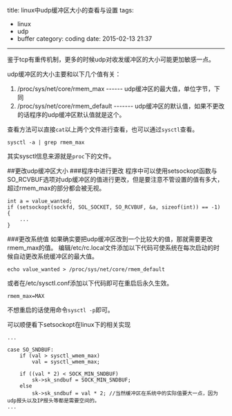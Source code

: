 title: linux中udp缓冲区大小的查看与设置
tags: 
- linux
- udp
- buffer
category: coding
date: 2015-02-13 21:37
---
鉴于tcp有重传机制，更多的时候udp对收发缓冲区的大小可能更加敏感一点。

udp缓冲区的大小主要和以下几个值有关：
1. /proc/sys/net/core/rmem_max ------ udp缓冲区的最大值，单位字节，下同
2. /proc/sys/net/core/rmem_default ------- udp缓冲区的默认值，如果不更改的话程序的udp缓冲区默认值就是这个。

查看方法可以直接`cat`以上两个文件进行查看，也可以通过`sysctl`查看。
```
sysctl -a | grep rmem_max
```
其实sysctl信息来源就是`proc`下的文件。

##更改udp缓冲区大小
###程序中进行更改
程序中可以使用setsockopt函数与SO_RCVBUF选项对udp缓冲区的值进行更改，但是要注意不管设置的值有多大，超过rmem_max的部分都会被无视。
```
int a = value_wanted;
if (setsockopt(sockfd, SOL_SOCKET, SO_RCVBUF, &a, sizeof(int)) == -1) {
    ...
}
```
###更改系统值
如果确实要把udp缓冲区改到一个比较大的值，那就需要更改rmem_max的值。
编辑/etc/rc.local文件添加以下代码可使系统在每次启动的时候自动更改系统缓冲区的最大值。
```
echo value_wanted > /proc/sys/net/core/rmem_default
```
或者在/etc/sysctl.conf添加以下代码即可在重启后永久生效。
```
rmem_max=MAX
```
不想重启的话使用命令`sysctl -p`即可。

可以顺便看下setsockopt在linux下的相关实现
```
...

case SO_SNDBUF:
    if (val > sysctl_wmem_max)
        val = sysctl_wmem_max;

    if ((val * 2) < SOCK_MIN_SNDBUF)
        sk->sk_sndbuf = SOCK_MIN_SNDBUF;
    else
        sk->sk_sndbuf = val * 2; //当然缓冲区在系统中的实际值要大一点，因为udp报头以及IP报头等都是需要空间的。
...
```
